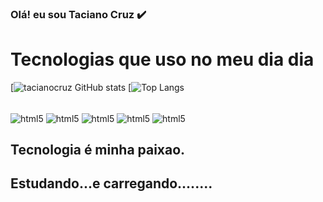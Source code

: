 ### Olá! eu sou Taciano Cruz ✔️

# Tecnologias que uso no meu dia dia

[![tacianocruz GitHub stats](https://github-readme-stats.vercel.app/api?username=taciobc&show_icons=true&theme=dracula)
[![Top Langs](https://github-readme-stats.vercel.app/api/top-langs/?username=taciobc&hide_progress=true)




<div style="display: inline_block"><br/>
    <img align="center" alt="html5" src="https://img.shields.io/badge/HTML5-E34F26?style=for-the-badge&logo=html5&logoColor=white" />
    <img align="center" alt="html5" src="https://img.shields.io/badge/CSS3-1572B6?style=for-the-badge&logo=css3&logoColor=white" />
    <img align="center" alt="html5" src="https://img.shields.io/badge/JavaScript-323330?style=for-the-badge&logo=javascript&logoColor=F7DF1E" />
    <img align="center" alt="html5" src="https://img.shields.io/badge/Python-14354C?style=for-the-badge&logo=python&logoColor=white" />
    <img align="center" alt="html5" src="https://img.shields.io/badge/React-20232A?style=for-the-badge&logo=react&logoColor=61DAFB" />
</div>

## Tecnologia é minha paixao.
## Estudando...e carregando........
